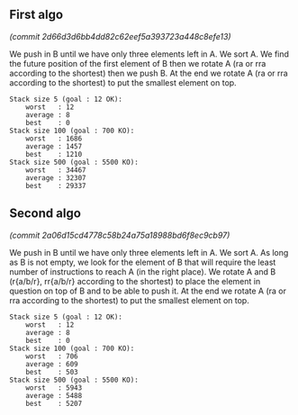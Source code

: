 ## First algo
*(commit 2d66d3d6bb4dd82c62eef5a393723a448c8efe13)*

We push in B until we have only three elements left in A. We sort A. We find the future position of the first element of B then we rotate A (ra or rra according to the shortest) then we push B. At the end we rotate A (ra or rra according to the shortest) to put the smallest element on top.

```
Stack size 5 (goal : 12 OK):
	worst	: 12
	average	: 8
	best	: 0
Stack size 100 (goal : 700 KO):
	worst	: 1686
	average	: 1457
	best	: 1210
Stack size 500 (goal : 5500 KO):
	worst	: 34467
	average	: 32307
	best	: 29337
```

## Second algo
*(commit 2a06d15cd4778c58b24a75a18988bd6f8ec9cb97)*

We push in B until we have only three elements left in A. We sort A. As long as B is not empty, we look for the element of B that will require the least number of instructions to reach A (in the right place). We rotate A and B (r{a/b/r}, rr{a/b/r} according to the shortest) to place the element in question on top of B and to be able to push it.
At the end we rotate A (ra or rra according to the shortest) to put the smallest element on top.

```
Stack size 5 (goal : 12 OK):
	worst	: 12
	average	: 8
	best	: 0
Stack size 100 (goal : 700 KO):
	worst	: 706
	average	: 609
	best	: 503
Stack size 500 (goal : 5500 KO):
	worst	: 5943
	average	: 5488
	best	: 5207
```
